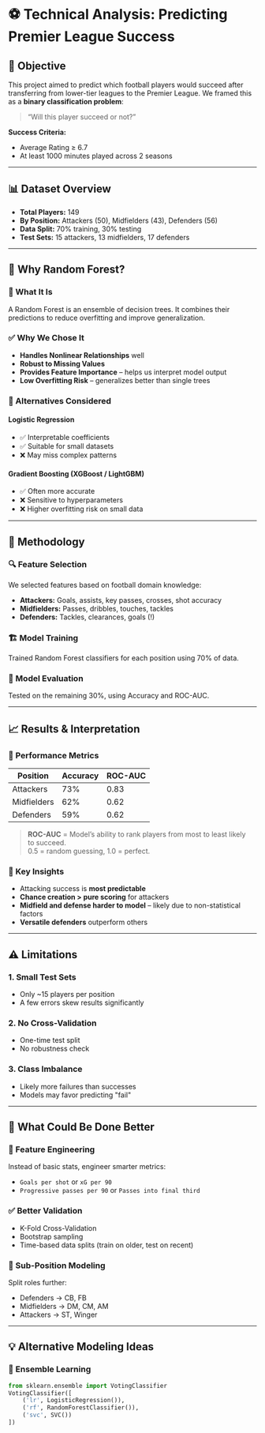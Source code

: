 # ⚽ Technical Analysis: Predicting Premier League Success

## 🎯 Objective

This project aimed to predict which football players would succeed after
 transferring from lower-tier leagues to the Premier League. We framed this as a
  **binary classification problem**:  
> “Will this player succeed or not?”

**Success Criteria:**

- Average Rating ≥ 6.7
- At least 1000 minutes played across 2 seasons

---

## 📊 Dataset Overview

- **Total Players:** 149  
- **By Position:** Attackers (50), Midfielders (43), Defenders (56)  
- **Data Split:** 70% training, 30% testing  
- **Test Sets:** 15 attackers, 13 midfielders, 17 defenders

---

## 🌲 Why Random Forest?

### 🔎 What It Is

A Random Forest is an ensemble of decision trees. It combines their predictions
 to reduce overfitting and improve generalization.

### ✅ Why We Chose It

- **Handles Nonlinear Relationships** well  
- **Robust to Missing Values**  
- **Provides Feature Importance** – helps us interpret model output  
- **Low Overfitting Risk** – generalizes better than single trees

### 🔄 Alternatives Considered

#### Logistic Regression

- ✅ Interpretable coefficients  
- ✅ Suitable for small datasets  
- ❌ May miss complex patterns

#### Gradient Boosting (XGBoost / LightGBM)

- ✅ Often more accurate  
- ❌ Sensitive to hyperparameters  
- ❌ Higher overfitting risk on small data

---

## 🧪 Methodology

### 🔍 Feature Selection

We selected features based on football domain knowledge:

- **Attackers:** Goals, assists, key passes, crosses, shot accuracy  
- **Midfielders:** Passes, dribbles, touches, tackles  
- **Defenders:** Tackles, clearances, goals (!)

### 🏗️ Model Training

Trained Random Forest classifiers for each position using 70% of data.

### 🧪 Model Evaluation

Tested on the remaining 30%, using Accuracy and ROC-AUC.

---

## 📈 Results & Interpretation

### 🔢 Performance Metrics

| Position    | Accuracy | ROC-AUC |
|-------------|----------|---------|
| Attackers   | 73%      | 0.83    |
| Midfielders | 62%      | 0.62    |
| Defenders   | 59%      | 0.62    |

> **ROC-AUC** = Model’s ability to rank players from most to least likely  
> to succeed.  
> 0.5 = random guessing, 1.0 = perfect.

### 🧠 Key Insights

- Attacking success is **most predictable**
- **Chance creation > pure scoring** for attackers
- **Midfield and defense harder to model** – likely due to non-statistical factors
- **Versatile defenders** outperform others

---

## ⚠️ Limitations

### 1. Small Test Sets

- Only ~15 players per position
- A few errors skew results significantly

### 2. No Cross-Validation

- One-time test split
- No robustness check

### 3. Class Imbalance

- Likely more failures than successes
- Models may favor predicting "fail"

---

## 🔄 What Could Be Done Better

### 🔧 Feature Engineering

Instead of basic stats, engineer smarter metrics:

- `Goals per shot` or `xG per 90`  
- `Progressive passes per 90` or `Passes into final third`

### ✅ Better Validation

- K-Fold Cross-Validation  
- Bootstrap sampling  
- Time-based data splits (train on older, test on recent)

### 🧱 Sub-Position Modeling

Split roles further:

- Defenders → CB, FB  
- Midfielders → DM, CM, AM  
- Attackers → ST, Winger

---

## 💡 Alternative Modeling Ideas

### 🔗 Ensemble Learning

```python
from sklearn.ensemble import VotingClassifier
VotingClassifier([
    ('lr', LogisticRegression()),
    ('rf', RandomForestClassifier()),
    ('svc', SVC())
])
